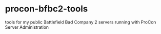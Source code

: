 # procon-bfbc2-tools
tools for my public Battlefield Bad Company 2 servers running with ProCon Server Administration
